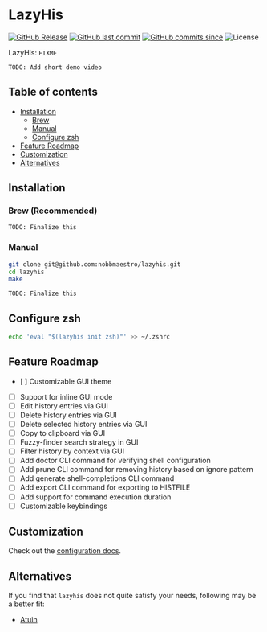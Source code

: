 # LazyHis

[![GitHub Release](https://img.shields.io/github/v/release/nobbmaestro/lazyhis)](github-release)
[![GitHub last commit](https://img.shields.io/github/last-commit/nobbmaestro/lazyhis/development)](github-last-commit)
[![GitHub commits since](https://img.shields.io/github/commits-since/nobbmaestro/lazyhis/0.1.0-beta/development)](githut-commits-since)
![License](https://img.shields.io/github/license/nobbmaestro/lazyhis)

LazyHis: `FIXME`

`TODO: Add short demo video`

## Table of contents

- [Installation](#installation)
  - [Brew](#brew)
  - [Manual](#manual)
  - [Configure zsh](#configure-zsh)
- [Feature Roadmap](#feature-roadmap)
- [Customization](#customization)
- [Alternatives](#alternatives)

## Installation

### Brew (Recommended)

`TODO: Finalize this`

### Manual

```sh
git clone git@github.com:nobbmaestro/lazyhis.git
cd lazyhis
make
```

`TODO: Finalize this`

## Configure zsh

```sh
echo 'eval "$(lazyhis init zsh)"' >> ~/.zshrc
```

## Feature Roadmap

- [ ] Customizable GUI theme
- [ ] Support for inline GUI mode
- [ ] Edit history entries via GUI
- [ ] Delete history entries via GUI
- [ ] Delete selected history entries via GUI
- [ ] Copy to clipboard via GUI
- [ ] Fuzzy-finder search strategy in GUI
- [ ] Filter history by context via GUI
- [ ] Add doctor CLI command for verifying shell configuration
- [ ] Add prune CLI command for removing history based on ignore pattern
- [ ] Add generate shell-completions CLI command
- [ ] Add export CLI command for exporting to HISTFILE
- [ ] Add support for command execution duration
- [ ] Customizable keybindings

## Customization

Check out the [configuration docs](docs/config.md).

## Alternatives

If you find that `lazyhis` does not quite satisfy your needs, following may be a better fit:

- [Atuin](https://github.com/atuinsh/atuin)
